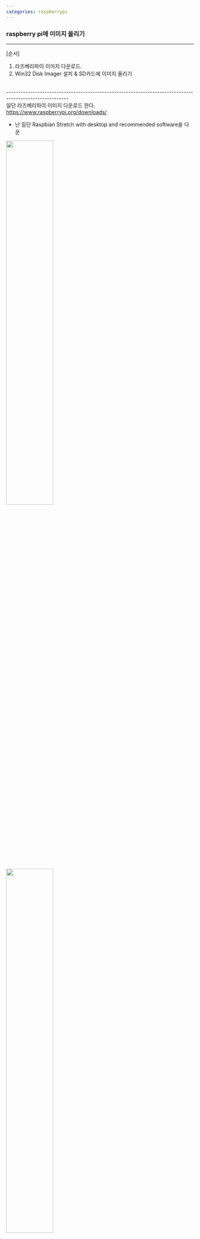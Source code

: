 ```yaml
---
categories: raspberrypi
---
```


### raspberry pi에 이미지 올리기

---

 [순서]</br>
  1. 라즈베리파이 이미지 다운로드.</br>
  2. Win32 Disk Imager 설치 & SD카드에 이미지 올리기</br>
  
</br>--------------------------------------------------------------------------------------------------------</br>
일단 라즈베리파이 이미지 다운로드 한다. </br>
https://www.raspberrypi.org/downloads/</br> 
* 난 일단 Raspbian Stretch with desktop and recommended software을 다운</br>


<img src="https://postfiles.pstatic.net/MjAxOTAxMTVfNTkg/MDAxNTQ3NTYzODY1NTY5.hRB6IS2LsOKA-IV-mGyuBILVlckezIDi5gAkBaY0NEcg.y5F1wpMCEvg6wz1AulogZeQRfp2KIFNsAMAEnE_LhPcg.PNG.mdaengv/라즈베리파이1.PNG?type=w773" width="50%">



 
<img src="https://postfiles.pstatic.net/MjAxOTAxMTVfNzYg/MDAxNTQ3NTYzODcxMzc3.JqkC3OGo3_SxET7Y4P0XwK8oVLZzKiFtPIRiB4B_GbYg.3u9YGUwjHNMHDKPSLXX6XuN0Jetq_XmeH5jExf78C_wg.PNG.mdaengv/라즈베리파이2.PNG?type=w773" width="50%">


보다시피 zip으로 받을 수도 있고, Torrent로도 가능하다.    
(* 난 zip으로 받음)    

압축을 풀면 아래와 같이 거대한 이미지 파일이 생긴다.</br>

<img src="https://postfiles.pstatic.net/MjAxOTAxMTVfNjgg/MDAxNTQ3NTY0MDU3MjA2.TTM_e49671GilezLeXVCyKDqP3aRugS_b9rx8S3ULYcg.CuI2IV01QtCtO_FT-h2fHd2FXek9uKEW54Izcg_kf1Yg.PNG.mdaengv/라즈베리안풀.png?type=w773" width="50%">


  
</br>--------------------------------------------------------------------------------------------------------</br>
</br></br>
이제 microSD에 올려야 하는데..</br>     
일단 microSD에 이미지를 Write해주는 프로그램 설치</br></br>      
https://sourceforge.net/projects/win32diskimager/    
 
</br>  
위 프로그램을 설치하고 이미지를 write 해준 뒤,</br>
그대로 라즈베리파이에 꼽아주면 된다.</br>

---

### 라즈베리파이에 mstsc 기능 설치

콘솔창에서 다음 값 입력.
```
pi@raspberrypi ~ $ sudo apt-get update 
pi@raspberrypi ~ $ sudo apt-get install -y xrdp 
pi@raspberrypi ~ $ sudo service xrdp restart 

```
이 후 원도우에서 mstsc로 접속하면 원격접속이 가능하다.

---

### 라즈베리파이 한글 보이게 설치.

처음에 south korea를 설정하고 라즈베리파이를 실행하면 아래와 같이 글자가 모두 깨져서 나온다.

![hangulng](https://user-images.githubusercontent.com/45839640/51323179-c85fe100-1aaa-11e9-9e72-831e40741e57.PNG)


으쌰으쌰,, 마찬가지로 콘솔창 열고

```
pi@raspberrypi ~ $ sudo apt-get installl ibus-hangul
pi@raspberrypi ~ $ sudo apt-get -y install fonts-unfonts-core
```

그리고 깔끔하게 재시작!

```
pi@raspberrypi ~ $ sudo shutdown -r now
```
완료!!
![hangulok](https://user-images.githubusercontent.com/45839640/51323200-d6adfd00-1aaa-11e9-8192-3787dd548cf1.PNG)
